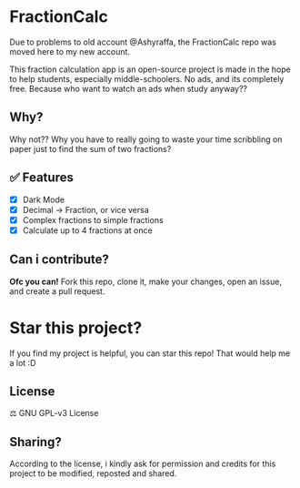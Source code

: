# FractionCalc

Due to problems to old account @Ashyraffa, the FractionCalc repo was moved here to my new account.

This fraction calculation app is an open-source project is made in the hope to help students, especially middle-schoolers.
No ads, and its completely free. Because who want to watch an ads when study anyway??

## Why?

Why not?? Why you have to really going to waste your time scribbling on paper just to find the sum of two fractions?

## ✅ Features

- [x] Dark Mode 
- [x] Decimal -> Fraction, or vice versa  
- [x] Complex fractions to simple fractions
- [x] Calculate up to 4 fractions at once

## Can i contribute?

**Ofc you can!** Fork this repo, clone it, make your changes, open an issue, and create a pull request.

# Star this project?

If you find my project is helpful, you can star this repo! That would help me a lot :D

## License

⚖️ GNU GPL-v3 License

## Sharing?

According to the license, i kindly ask for permission and credits for this project to be modified, reposted and shared.

